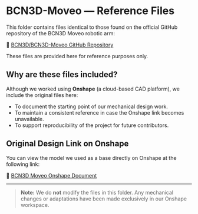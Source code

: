 # BCN3D-Moveo — Reference Files

This folder contains files identical to those found on the official GitHub repository of the BCN3D Moveo robotic arm:

🔗 [BCN3D/BCN3D-Moveo GitHub Repository](https://github.com/BCN3D/BCN3D-Moveo)

These files are provided here for reference purposes only.

## Why are these files included?

Although we worked using **Onshape** (a cloud-based CAD platform), we include the original files here:

- To document the starting point of our mechanical design work.
- To maintain a consistent reference in case the Onshape link becomes unavailable.
- To support reproducibility of the project for future contributors.

## Original Design Link on Onshape

You can view the model we used as a base directly on Onshape at the following link:

🔗 [BCN3D Moveo Onshape Document](https://cad.onshape.com/documents/f20108e210dcb611bd9f8d9f/w/6b2c1b4e3e31d6e4088272c2/e/2f54d4f1cd1d70833ba44abb?renderMode=0&uiState=6839fd684c0dc73c1979c9d0)

---

> **Note:** We do **not** modify the files in this folder. Any mechanical changes or adaptations have been made exclusively in our Onshape workspace.
